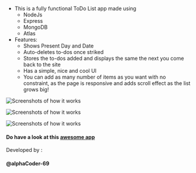 * This is a fully functional ToDo List app made using 
    * NodeJs 
    * Express 
    * MongoDB
    * Atlas
* Features:
    * Shows Present Day and Date
    * Auto-deletes to-dos once striked 
    * Stores the to-dos added and displays the same the next you come back to the site
    * Has a simple, nice and cool UI
    * You can add as many number of items as you want with no constraint, as the page is responsive and adds scroll effect as the list grows big!

![Screenshots of how it works](SS-1.jpg)


![Screenshots of how it works](SS-2.jpg)


![Screenshots of how it works](SS-3.jpg)

<h4>Do have a look at this <a href="https://protected-beach-83429.herokuapp.com/"> awesome app</a></h4>

Developed by :<h4>@alphaCoder-69</h4>
